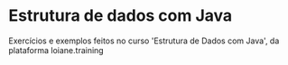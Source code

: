 # Estrutura de dados com Java
 Exercícios e exemplos feitos no curso 'Estrutura de Dados com Java', da plataforma loiane.training
